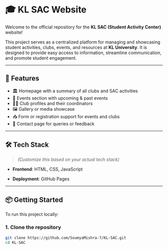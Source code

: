 # 🎓 KL SAC Website

Welcome to the official repository for the **KL SAC (Student Activity Center)** website!

This project serves as a centralized platform for managing and showcasing student activities, clubs, events, and resources at **KL University**. It is designed to provide easy access to information, streamline communication, and promote student engagement.

---

## 🚀 Features

- 🏛️ Homepage with a summary of all clubs and SAC activities
- 📅 Events section with upcoming & past events
- 🧑‍🎓 Club profiles and their coordinators
- 🖼️ Gallery or media showcase
- 📥 Form or registration support for events and clubs
- 📨 Contact page for queries or feedback

---

## 🛠️ Tech Stack

> *(Customize this based on your actual tech stack)*

- **Frontend**: HTML, CSS, JavaScript 

- **Deployment**: GitHub Pages 

---

## 📦 Getting Started

To run this project locally:

### 1. Clone the repository
```bash
git clone https://github.com/SoumyaMishra-7/KL-SAC.git
cd KL-SAC
